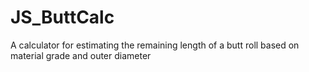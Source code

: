 # JS_ButtCalc
A calculator for estimating the remaining length of a butt roll based on material grade and outer diameter
